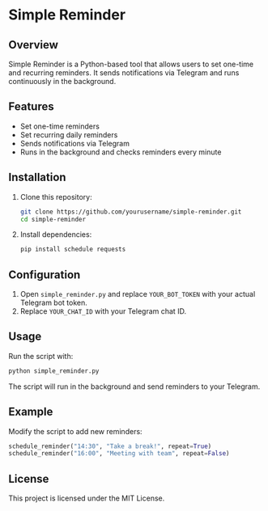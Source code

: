 # Simple Reminder 

## Overview
Simple Reminder is a Python-based tool that allows users to set one-time and recurring reminders. It sends notifications via Telegram and runs continuously in the background.

## Features
- Set one-time reminders
- Set recurring daily reminders
- Sends notifications via Telegram
- Runs in the background and checks reminders every minute

## Installation   
1. Clone this repository: 
   ```bash
   git clone https://github.com/yourusername/simple-reminder.git 
   cd simple-reminder
   ```    
2. Install dependencies:      
   ```bash  
   pip install schedule requests   
   ```  
 
## Configuration
1. Open `simple_reminder.py` and replace `YOUR_BOT_TOKEN` with your actual Telegram bot token.
2. Replace `YOUR_CHAT_ID` with your Telegram chat ID.

## Usage
Run the script with:
```bash
python simple_reminder.py
```

The script will run in the background and send reminders to your Telegram.

## Example
Modify the script to add new reminders:
```python
schedule_reminder("14:30", "Take a break!", repeat=True)
schedule_reminder("16:00", "Meeting with team", repeat=False)
```

## License
This project is licensed under the MIT License.

